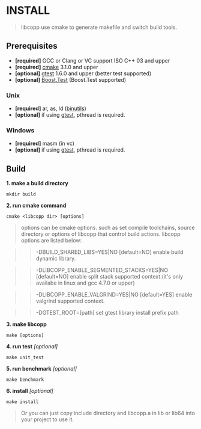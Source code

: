 INSTALL
=======

> libcopp use cmake to generate makefile and switch build tools.

Prerequisites
-------------

-   **[required]** GCC or Clang or VC support ISO C++ 03 and upper
-   **[required]** [cmake](www.cmake.org) 3.1.0 and upper
-   **[optional]** [gtest](https://code.google.com/p/googletest/) 1.6.0 and upper (better test supported)
-   **[optional]** [Boost.Test](http://www.boost.org/doc/libs/release/libs/test/) (Boost.Test supported)

### Unix

-   **[required]** ar, as, ld ([binutils](http://www.gnu.org/software/binutils/))
-   **[optional]** if using [gtest](https://code.google.com/p/googletest/), pthread is required.

### Windows

-   **[required]** masm (in vc)
-   **[optional]** if using [gtest](https://code.google.com/p/googletest/), pthread is required.

Build
-----

**1. make a build directory**

    mkdir build

**2. run cmake command**

    cmake <libcopp dir> [options]

> options can be cmake options. such as set compile toolchains, source directory or options of libcopp that control build actions. libcopp options are listed below:

> > -DBUILD\_SHARED\_LIBS=YES|NO [default=NO] enable build dynamic library.

> > -DLIBCOPP\_ENABLE\_SEGMENTED\_STACKS=YES|NO [default=NO] enable split stack supported context.(it's only availabe in linux and gcc 4.7.0 or upper)

> > -DLIBCOPP\_ENABLE\_VALGRIND=YES|NO [default=YES] enable valgrind supported context.

> > -DGTEST\_ROOT=[path] set gtest library install prefix path

**3. make libcopp**

    make [options]

**4. run test** *[optional]*

    make unit_test

**5. run benchmark** *[optional]*

    make benchmark

**6. install** *[optional]*

    make install

> Or you can just copy include directory and libcopp.a in lib or lib64 into your project to use it.


